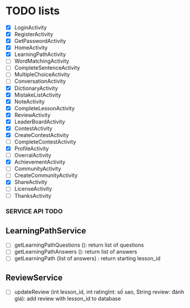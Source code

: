 # TODO lists

- [x] LoginActivity
- [x] RegisterActivity
- [x] GetPasswordActivity
- [x] HomeActivity
- [x] LearningPathActivity
- [ ] WordMatchingActivity
- [ ] CompleteSentenceActivity
- [ ] MultipleChoiceActivity
- [ ] ConversationActivity   
- [x] DictionaryActivity
- [x] MistakeListActivity
- [x] NoteActivity
- [x] CompleteLessonActivity
- [x] ReviewActivity
- [x] LeaderBoardActivity
- [x] ContestActivity
- [x] CreateContestActivity
- [ ] CompleteContestActivity
- [x] ProfileActivity
- [ ] OverralActivity
- [x] AchievementActivity
- [ ] CommunityActivity
- [ ] CreateCommunityActivity
- [x] ShareActivity
- [ ] LicenseActivity
- [ ] ThanksActivity

### SERVICE API TODO
## LearningPathService
- [ ] getLearningPathQuestions (): return list of questions 
- [ ] getLearningPathAnswers (): return list of answers
- [ ] getLearningPath (list of answers) : return starting lesson_id

## ReviewService
- [ ] updateReview (int lesson_id, int ratingInt: số sao, String review: đánh giá): add review with lesson_id to database